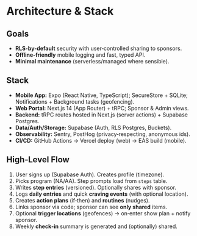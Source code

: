 # Architecture & Stack

## Goals
- **RLS-by-default** security with user‑controlled sharing to sponsors.
- **Offline‑friendly** mobile logging and fast, typed API.
- **Minimal maintenance** (serverless/managed where sensible).

## Stack
- **Mobile App:** Expo (React Native, TypeScript); SecureStore + SQLite; Notifications + Background tasks (geofencing).
- **Web Portal:** Next.js 14 (App Router) + tRPC; Sponsor & Admin views.
- **Backend:** tRPC routes hosted in Next.js (server actions) + Supabase Postgres.
- **Data/Auth/Storage:** Supabase (Auth, RLS Postgres, Buckets).
- **Observability:** Sentry, PostHog (privacy‑respecting, anonymous ids).
- **CI/CD:** GitHub Actions → Vercel deploy (web) → EAS build (mobile).

## High‑Level Flow
1. User signs up (Supabase Auth). Creates profile (timezone).
2. Picks program (NA/AA). Step prompts load from `steps` table.
3. Writes **step entries** (versioned). Optionally shares with sponsor.
4. Logs **daily entries** and quick **craving events** (with optional location).
5. Creates **action plans** (if‑then) and **routines** (nudges).
6. Links sponsor via code; sponsor can see **only shared** items.
7. Optional **trigger locations** (geofences) → on‑enter show plan + notify sponsor.
8. Weekly **check‑in** summary is generated and (optionally) shared.
